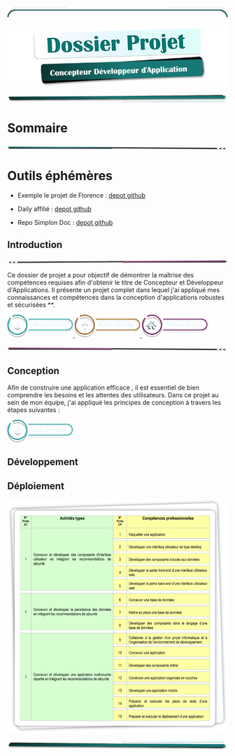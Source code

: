 <!-- ![mep_top](./assets/mep/border_lb.png) -->

![mep_top](./assets/style/teal_line_t0.png)

<!-- Main Title  -->

![titre_cda_main_img](./assets/img/titre_cda.png)

<!-- ![mep_top](./assets/mep/mep_mid1.png) -->

![mep_top](./assets/mep/border_rt.png)

# Sommaire

![mep_top](./assets/style/point_line_r.png)

<!-- ![mep_top](./assets/mep//mep_mid0.png) -->

# Outils éphémères

- Exemple le projet de Florence : [depot github](https://github.com/Florence-Martin/CDA_fil_rouge)

- Daily affilié : [depot github](https://github.com/Simplon-hdf/daily-objectives-cda-vals-p4/blob/main/Jour-32.md)

- Repo Simplon Doc : [depot github](https://github.com/Simplon-hdf/bot-discord-Simplon-Hub-doc)

## Introduction

![mep_top](./assets/style/pink_point_line_l.png)

Ce dossier de projet a pour objectif de démontrer la maîtrise des compétences requises afin d'obtenir le titre de Concepteur et Développeur d'Applications. Il présente un projet complet dans lequel j'ai appliqué mes connaissances et compétences dans la conception d'applications robustes et sécurisées \*\*.

<!-- [Lire Plus](1.introduction/introduction.md) -->

<!-- ![mep_top](./assets/mep/lire_la_suite.png) -->

<a href="1.introduction/introduction.md">
  <img src="./assets/mep/read_more.png" alt="Lire la suite" style="width: 150px; height: auto;">
</a>

<a href="1.introduction/introduction.md">
  <img src="./assets/mep/back_to_top.png" alt="Lire la suite" style="width: 150px; height: auto;">
</a>

<a href="1.introduction/introduction.md">
  <img src="./assets/mep/home_page.png" alt="Home Page" style="width: 150px; height: auto;">
</a>

![mep_top](./assets/style/pink_point_line_r.png)

## Conception

Afin de construire une application efficace , il est essentiel de bien comprendre les besoins et les attentes des utilisateurs. Dans ce projet au sein de mon équipe, j'ai appliqué les principes de conception à travers les étapes suivantes :

<!-- [Lire Plus](1.conception/conception.md) -->

<a href="1.introduction/introduction.md">
  <img src="./assets/mep/lire_la_suite.png" alt="Lire la suite" style="width: 150px; height: auto;">
</a>

## Développement

## Déploiement

![CDA_Tableau](assets/img/COMPET.png)

![mep_top](./assets/mep/border_rb.png)

